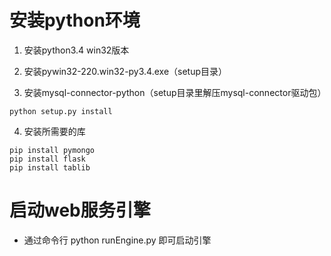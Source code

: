 

# 安装python环境 

 1. 安装python3.4 win32版本

 2. 安装pywin32-220.win32-py3.4.exe（setup目录）

 3. 安装mysql-connector-python（setup目录里解压mysql-connector驱动包）

```
python setup.py install
```

 4. 安装所需要的库

```
pip install pymongo
pip install flask
pip install tablib
```

# 启动web服务引擎

* 通过命令行 python runEngine.py 即可启动引擎



